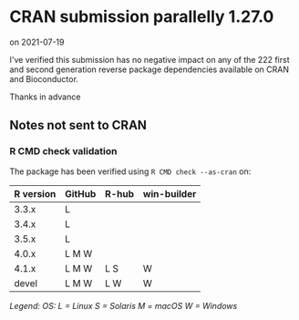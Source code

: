 # CRAN submission parallelly 1.27.0

on 2021-07-19

I've verified this submission has no negative impact on any of the 222 first and second generation reverse package dependencies available on CRAN and Bioconductor.

Thanks in advance


## Notes not sent to CRAN

### R CMD check validation

The package has been verified using `R CMD check --as-cran` on:

| R version | GitHub | R-hub | win-builder |
| --------- | ------ | ----- | ----------- |
| 3.3.x     | L      |       |             |
| 3.4.x     | L      |       |             |
| 3.5.x     | L      |       |             |
| 4.0.x     | L M W  |       |             |
| 4.1.x     | L M W  | L S   | W           |
| devel     | L M W  | L   W | W           |

_Legend: OS: L = Linux S = Solaris M = macOS W = Windows_
